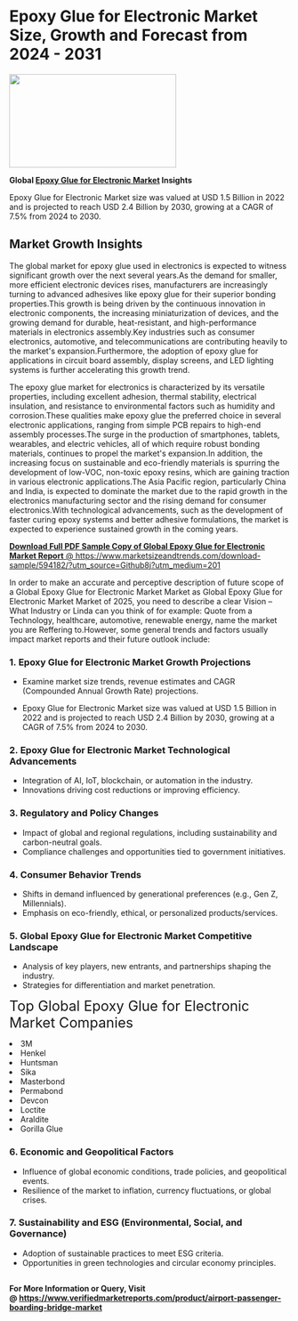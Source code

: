 <H1>Epoxy Glue for Electronic Market Size, Growth and Forecast from 2024 - 2031</H1><img class="aligncenter size-medium wp-image-584254" src="https://thirdeyenews.in/wp-content/uploads/2024/09/Global-Market-Research-300x168.jpeg" alt="" width="300" height="168" /><p><strong>Global&nbsp;<a href="https://www.marketsizeandtrends.com/download-sample/594182/?utm_source=Github8j?utm_medium=201">Epoxy Glue for Electronic Market</a> Insights</strong></p><p>Epoxy Glue for Electronic Market size was valued at USD 1.5 Billion in 2022 and is projected to reach USD 2.4 Billion by 2030, growing at a CAGR of 7.5% from 2024 to 2030.</p><p><h2>Market Growth Insights</h2> <p>The global market for epoxy glue used in electronics is expected to witness significant growth over the next several years.As the demand for smaller, more efficient electronic devices rises, manufacturers are increasingly turning to advanced adhesives like epoxy glue for their superior bonding properties.This growth is being driven by the continuous innovation in electronic components, the increasing miniaturization of devices, and the growing demand for durable, heat-resistant, and high-performance materials in electronics assembly.Key industries such as consumer electronics, automotive, and telecommunications are contributing heavily to the market's expansion.Furthermore, the adoption of epoxy glue for applications in circuit board assembly, display screens, and LED lighting systems is further accelerating this growth trend.</p> <p><a href="#"></a></p> <p>The epoxy glue market for electronics is characterized by its versatile properties, including excellent adhesion, thermal stability, electrical insulation, and resistance to environmental factors such as humidity and corrosion.These qualities make epoxy glue the preferred choice in several electronic applications, ranging from simple PCB repairs to high-end assembly processes.The surge in the production of smartphones, tablets, wearables, and electric vehicles, all of which require robust bonding materials, continues to propel the market's expansion.In addition, the increasing focus on sustainable and eco-friendly materials is spurring the development of low-VOC, non-toxic epoxy resins, which are gaining traction in various electronic applications.The Asia Pacific region, particularly China and India, is expected to dominate the market due to the rapid growth in the electronics manufacturing sector and the rising demand for consumer electronics.With technological advancements, such as the development of faster curing epoxy systems and better adhesive formulations, the market is expected to experience sustained growth in the coming years.</p> <p><a href="#"></p><p><span class=""><strong>Download Full PDF Sample Copy of Global Epoxy Glue for Electronic Market Report</strong> @ <a href="https://www.marketsizeandtrends.com/download-sample/594182/?utm_source=Github8j?utm_medium=201" target="_blank">https://www.marketsizeandtrends.com/download-sample/594182/?utm_source=Github8j?utm_medium=201</a></span></p><p>In order to make an accurate and perceptive description of future scope of a Global&nbsp;Epoxy Glue for Electronic Market Market as Global&nbsp;Epoxy Glue for Electronic Market Market of 2025, you need to describe a clear Vision &ndash; What Industry or Linda can you think of for example: Quote from a Technology, healthcare, automotive, renewable energy, name the market you are Reffering to.However, some general trends and factors usually impact market reports and their future outlook include:</p><h3>1.&nbsp;<strong>Epoxy Glue for Electronic Market Growth Projections</strong></h3><ul><li>Examine market size trends, revenue estimates and CAGR (Compounded Annual Growth Rate) projections.</li><li><p>Epoxy Glue for Electronic Market size was valued at USD 1.5 Billion in 2022 and is projected to reach USD 2.4 Billion by 2030, growing at a CAGR of 7.5% from 2024 to 2030.</p></li></ul><h3>2.&nbsp;<strong>Epoxy Glue for Electronic Market Technological Advancements</strong></h3><ul><li>Integration of AI, IoT, blockchain, or automation in the industry.</li><li>Innovations driving cost reductions or improving efficiency.</li></ul><h3>3.&nbsp;<strong>Regulatory and Policy Changes</strong></h3><ul><li>Impact of global and regional regulations, including sustainability and carbon-neutral goals.</li><li>Compliance challenges and opportunities tied to government initiatives.</li></ul><h3>4.&nbsp;<strong>Consumer Behavior Trends</strong></h3><ul><li>Shifts in demand influenced by generational preferences (e.g., Gen Z, Millennials).</li><li>Emphasis on eco-friendly, ethical, or personalized products/services.</li></ul><h3>5.&nbsp;<strong>Global Epoxy Glue for Electronic Market Competitive Landscape</strong></h3><ul><li>Analysis of key players, new entrants, and partnerships shaping the industry.</li><li>Strategies for differentiation and market penetration.</li></ul><p data-pm-slice="1 1 []"><span style="color: inherit; font-family: inherit; font-size: 25px;">Top Global Epoxy Glue for Electronic Market Companies</span></p><div class="" data-test-id=""><p><li>3M</li><li> Henkel</li><li> Huntsman</li><li> Sika</li><li> Masterbond</li><li> Permabond</li><li> Devcon</li><li> Loctite</li><li> Araldite</li><li> Gorilla Glue</li></p></div><h3>6.&nbsp;<strong>Economic and Geopolitical Factors</strong></h3><ul><li>Influence of global economic conditions, trade policies, and geopolitical events.</li><li>Resilience of the market to inflation, currency fluctuations, or global crises.</li></ul><h3>7.&nbsp;<strong>Sustainability and ESG (Environmental, Social, and Governance)</strong></h3><ul><li>Adoption of sustainable practices to meet ESG criteria.</li><li>Opportunities in green technologies and circular economy principles.</li></ul><h2><strong style="font-size: 14px;">For More Information or Query, Visit @&nbsp;</strong><a style="background-color: #ffffff; font-size: 14px;" href="https://www.marketsizeandtrends.com/report/epoxy-glue-for-electronic-market/" target="_blank">https://www.verifiedmarketreports.com/product/airport-passenger-boarding-bridge-market</a></h2>